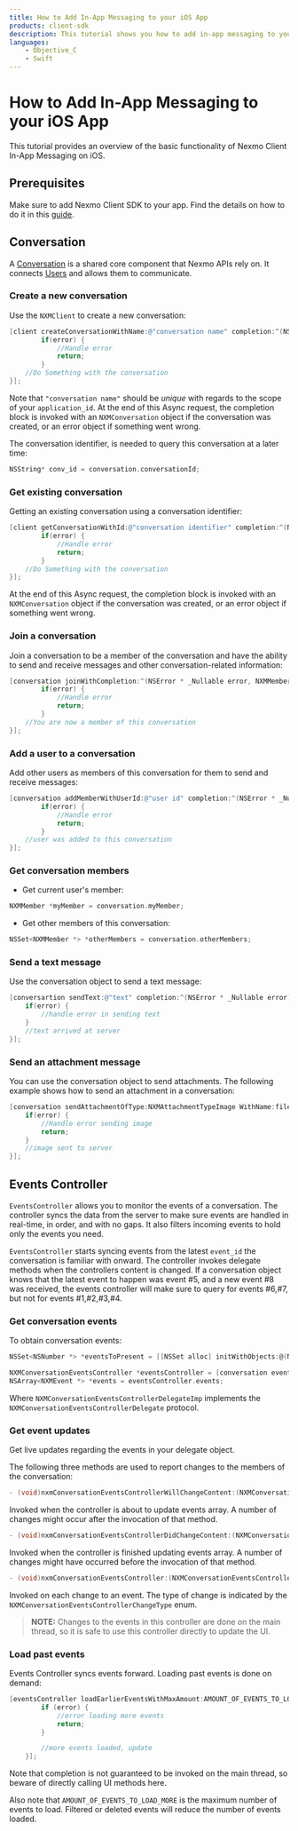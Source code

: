 ```yaml
---
title: How to Add In-App Messaging to your iOS App
products: client-sdk
description: This tutorial shows you how to add in-app messaging to your iOS application using the Nexmo Client SDK.
languages:
    - Objective_C 
    - Swift
---
```


# How to Add In-App Messaging to your iOS App

This tutorial provides an overview of the basic functionality of Nexmo Client In-App Messaging on iOS.

## Prerequisites

Make sure to add Nexmo Client SDK to your app. Find the details on how to do it in this [guide](/client-sdk/setup/add-sdk-to-your-app/ios).

## Conversation

A [Conversation](/conversation/concepts/conversation) is a shared core component that Nexmo APIs rely on. It connects [Users](/conversation/concepts/user) and allows them to communicate.

### Create a new conversation

Use the `NXMClient` to create a new conversation:

```objective-c
[client createConversationWithName:@"conversation name" completion:^(NSError * _Nullable error, NXMConversation * _Nullable conversation) {
        if(error) {
            //Handle error
            return;
        }
    //Do Something with the conversation
}];
```

Note that `"conversation name"` should be *unique* with regards to the scope of your `application_id`. At the end of this Async request, the completion block is invoked with an `NXMConversation` object if the conversation was created, or an error object if something went wrong. 

The conversation identifier, is needed to query this conversation at a later time:

```objective-c
NSString* conv_id = conversation.conversationId;
```

### Get existing conversation

Getting an existing conversation using a conversation identifier:

```objective-c
[client getConversationWithId:@"conversation identifier" completion:^(NSError * _Nullable error, NXMConversation * _Nullable conversation) {
        if(error) {
            //Handle error
            return;
        }
    //Do Something with the conversation
}];
```

At the end of this Async request, the completion block is invoked with an `NXMConversation` object if the conversation was created, or an error object if something went wrong.

### Join a conversation

Join a conversation to be a member of the conversation and have the ability to send and receive messages and other conversation-related information:

```objective-c
[conversation joinWithCompletion:^(NSError * _Nullable error, NXMMember * _Nullable member) {
        if(error) {
            //Handle error
            return;
        }
    //You are now a member of this conversation
}];
```

### Add a user to a conversation

Add other users as members of this conversation for them to send and receive messages:

```objective-c
[conversation addMemberWithUserId:@"user id" completion:^(NSError * _Nullable error, NXMMember * _Nullable member) {
        if(error) {
            //Handle error
            return;
        }
    //user was added to this conversation
}];
```

### Get conversation members

* Get current user's member:

```objective-c
NXMMember *myMember = conversation.myMember;
```

* Get other members of this conversation:

```objective-c
NSSet<NXMMember *> *otherMembers = conversation.otherMembers;
```

### Send a text message

Use the conversation object to send a text message:

```objective-c
[conversartion sendText:@"text" completion:^(NSError * _Nullable error) {
    if(error) {
        //handle error in sending text
    }
    //text arrived at server
}];
```

### Send an attachment message

You can use the conversation object to send attachments. The following example shows how to send an attachment in a conversation:

```objective-c
[conversation sendAttachmentOfType:NXMAttachmentTypeImage WithName:filename data:data completion:^(NSError * _Nullable error) {
    if(error) {
        //Handle error sending image
        return;
    }
    //image sent to server
}];
```

## Events Controller

`EventsController` allows you to monitor the events of a conversation. The controller syncs the data from the server to make sure events are handled in real-time, in order, and with no gaps. It also filters incoming events to hold only the events you need.

`EventsController` starts syncing events from the latest `event_id` the conversation is familiar with onward. The controller invokes delegate methods when the controllers content is changed. If a conversation object knows that the latest event to happen was event #5, and a new event #8 was received, the events controller will make sure to query for events #6,#7, but not for events #1,#2,#3,#4.

### Get conversation events  

To obtain conversation events:

```objective-c
NSSet<NSNumber *> *eventsToPresent = [[NSSet alloc] initWithObjects:@(NXMEventTypeText),@(NXMEventTypeImage),@(NXMEventTypeMessageStatus),@(NXMEventTypeMedia),@(NXMEventTypeMember),@(NXMEventTypeSip),@(NXMEventTypeGeneral), nil];

NXMConversationEventsController *eventsController = [conversation eventsControllerWithTypes:eventsToPresent andDelegate:NXMConversationEventsControllerDelegateImp];
NSArray<NXMEvent *> *events = eventsController.events;
```

Where `NXMConversationEventsControllerDelegateImp` implements the `NXMConversationEventsControllerDelegate` protocol.

### Get event updates

Get live updates regarding the events in your delegate object.

The following three methods are used to report changes to the members of the conversation:

```objective-c
- (void)nxmConversationEventsControllerWillChangeContent:(NXMConversationEventsController *_Nonnull)controller;
```

Invoked when the controller is about to update events array. A number of changes might occur after the invocation of that method.

```objective-c
- (void)nxmConversationEventsControllerDidChangeContent:(NXMConversationEventsController *_Nonnull)controller;
```

Invoked when the controller is finished updating events array. A number of changes might have occurred before the invocation of that method.

```objective-c
- (void)nxmConversationEventsController:(NXMConversationEventsController *_Nonnull)controller didChangeEvent:(NXMEvent*_Nonnull)anEvent atIndex:(NSUInteger)index forChangeType:(NXMConversationEventsControllerChangeType)type newIndex:(NSUInteger)newIndex;
```

Invoked on each change to an event. The type of change is indicated by the `NXMConversationEventsControllerChangeType` enum.

> **NOTE:** Changes to the events in this controller are done on the main thread, so it is safe to use this controller directly to update the UI.

### Load past events

Events Controller syncs events forward. Loading past events is done on demand:

```objective-c
[eventsController loadEarlierEventsWithMaxAmount:AMOUNT_OF_EVENTS_TO_LOAD_MORE completion:^(NSError * _Nullable error) {
        if (error) {
            //error loading more events
            return;
        }

        //more events loaded, update
    }];
```

Note that completion is not guaranteed to be invoked on the main thread, so beware of directly calling UI methods here.

Also note that `AMOUNT_OF_EVENTS_TO_LOAD_MORE` is the maximum number of events to load. Filtered or deleted events will reduce the number of events loaded.
